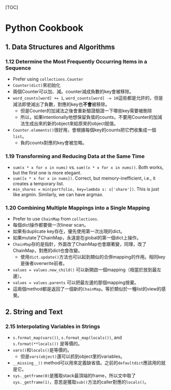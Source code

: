 [TOC]

# Python Cookbook

## 1. Data Structures and Algorithms

### 1.12 Determine the Most Frequently Occurring Items in a Sequence

* Prefer using `collections.Counter`
* `Counter(dict)`來初始化
* 兩個Counter可以加、減。counter減成負數的key會被移除。
* `word_counts[word] += 1`, `word_counts[word] -= 10`這些都是允許的，但是減法即使減出了負數，對應的key也**不會**被移除。
  * 但是Counter的加減法之後會重新驗證驗證一下哪些key需要被刪除
  * 所以，如果intentionally地想保留負值的counts，不要用Counter的加減法生成出來的新的object來給原來的object賦值。
* `Counter.elements()`很好用，會根據每個key的counts把它們收集成一個`list`。
  * 負的counts對應的key會被忽略。
  
### 1.19 Transforming and Reducing Data at the Same Time
* `sum(x * x for x in nums)` vs. `sum((x * x for x in nums))`. Both works, but the first one is more elegant.
* `sum([x * x for x in nums])`. Correct, but memory-inefficient, i.e., it creates a temporary list.
* `min_shares = min(portfolio, key=lambda s: s['share'])`. This is just like argmin. Similarly, we can have argmax.

### 1.20 Combining Multiple Mappings into a Single Mapping
* Prefer to use `ChainMap` from `collections`.
* 每個dict操作都要做一次linear scan。
* 如果有duplicate key存在，優先使用第一次出現的dict。
* 如果mutate了ChainMap，永遠是在global的第一個dict上操作。
* `ChainMap`存的是指針，外面改了ChainMap也會跟著變，同理，改了ChainMap，對應的dict也會改變。
  * 使用`dict.update()`方法也可以起到類似的合併mapping的作用。相同key是後者overwrite前者。
* `values = values.new_child()`  可以新開啟一個mapping（相當於放到最左邊）。
* `values = values.parents` 可以把最左邊的那個mapping捨棄。
* 這兩個method都是返回了一個新的`ChainMap`。等於類似於一種list的view的感覺。

  
## 2. String and Text

### 2.15 Interpolating Variables in Strings
* `s.format_map(vars())`, `s.format_map(locals())`, and `s.format(**locals())` 是等價的。
* `vars()`和`locals()`是等價的。
  * 但是`vars(object)`還可以抓到object里的variables。
* `__missing__()` method可以用來定義缺省值。之前的`defaultdict`應該用的就是它。  
* `sys._getframe(0)`是獲取stack最頂端的frame，所以文中取了`sys._getframe(1)`，意思是獲取`sub()`方法的caller對應的`locals()`。

